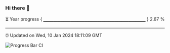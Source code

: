 ### Hi there 👋

⏳ Year progress { ▁▁▁▁▁▁▁▁▁▁▁▁▁▁▁▁▁▁▁▁▁▁▁▁▁▁▁▁▁▁ } 2.67 %

---

⏰ Updated on Wed, 10 Jan 2024 18:11:09 GMT

![Progress Bar CI](https://github.com/Shyam-Makwana/GitHub-Actions-Demo/workflows/Progress%20Bar%20CI/badge.svg)
